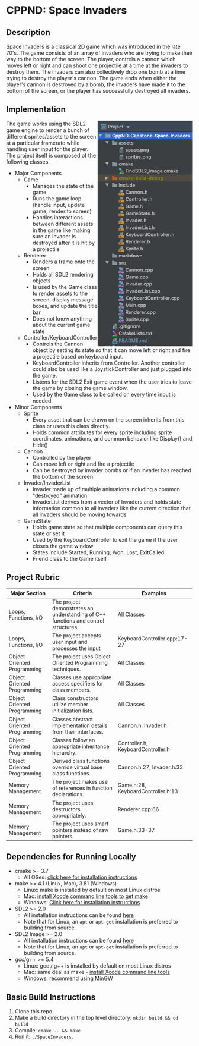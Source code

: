 # CPPND: Space Invaders

## Description
Space Invaders is a classical 2D game which was introduced in the late 70's.  The game consists of an array of invaders
who are trying to make their way to the bottom of the screen.  The player, controls a cannon which moves left or right
and can shoot one projectile at a time at the invaders to destroy them.  The invaders can also collectively drop one 
bomb at a time trying to destroy the player's cannon.  The game ends when either the player's cannon is destroyed by 
a bomb, the invaders have made it to the bottom of the screen, or the player has successfully destroyed all invaders.

## Implementation
<p>
<img align="right" src="markdown/files.png">
The game works using the SDL2 game engine to render a bunch of different sprites/assets to the screen at a particular 
framerate while handling user input for the player.  The project itself is composed of the following classes.

* Major Components
    * Game
        * Manages the state of the game
        * Runs the game loop. (handle input, update game, render to screen)
        * Handles interactions between different assets in the game like making sure an invader is destroyed after it
        is hit by a projectile
    * Renderer
        * Renders a frame onto the screen
        * Holds all SDL2 rendering objects
        * Is used by the Game class to render assets to the screen, display message boxes, and update the title bar
        * Does not know anything about the current game state
    * Controller/KeyboardController
        * Controls the Cannon object by setting its state so that it can move left or right and fire a projectile based
        on keyboard input.
        * KeyboardController inherits from Controller.  Another controller could also be used like a 
        JoystickController and just plugged into the game.
        * Listens for the SDL2 Exit game event when the user tries to leave the game by closing the game window.
        * Used by the Game class to be called on every time input is needed.
* Minor Components
    * Sprite
        * Every asset that can be drawn on the screen inherits from this class or uses this class directly.
        * Holds common attributes for every sprite including sprite coordinates, animations, and common behavior like
        Display() and Hide()
    * Cannon
        * Controlled by the player
        * Can move left or right and fire a projectile
        * Can be destroyed by invader bombs or if an invader has reached the bottom of the screen
    * Invader/InvaderList
        * Invader made up of multiple animations including a common "destroyed" animation
        * InvaderList derives from a vector of Invaders and holds state information common to all invaders like the
        current direction that all invaders should be moving towards
    * GameState
        * Holds game state so that multiple components can query this state or set it
        * Used by the KeyboardController to exit the game if the user closes the game window
        * States include Started, Running, Won, Lost, ExitCalled
        * Friend class to the Game itself
</p>

## Project Rubric
| Major Section   |      Criteria      |  Examples |
|-----------------------------|-------------|------|
| Loops, Functions, I/O       |  The project demonstrates an understanding of C++ functions and control structures. | All Classes |
| Loops, Functions, I/O       |    The project accepts user input and processes the input   |   KeyboardController.cpp:17-27 |
| Object Oriented Programming | The project uses Object Oriented Programming techniques. | All Classes |
| Object Oriented Programming | Classes use appropriate access specifiers for class members. | All Classes |
| Object Oriented Programming | Class constructors utilize member initialization lists. | All Classes |
| Object Oriented Programming | Classes abstract implementation details from their interfaces. | Cannon.h, Invader.h |
| Object Oriented Programming | Classes follow an appropriate inheritance hierarchy. | Controller.h, KeyboardController.h |
| Object Oriented Programming | Derived class functions override virtual base class functions. | Cannon.h:27, Invader.h:33 |
| Memory Management | The project makes use of references in function declarations. | Game.h:28, KeyboardController.h:13 |
| Memory Management | The project uses destructors appropriately. | Renderer.cpp:66 |
| Memory Management | The project uses smart pointers instead of raw pointers. | Game.h:33-37 |

## Dependencies for Running Locally
* cmake >= 3.7
  * All OSes: [click here for installation instructions](https://cmake.org/install/)
* make >= 4.1 (Linux, Mac), 3.81 (Windows)
  * Linux: make is installed by default on most Linux distros
  * Mac: [install Xcode command line tools to get make](https://developer.apple.com/xcode/features/)
  * Windows: [Click here for installation instructions](http://gnuwin32.sourceforge.net/packages/make.htm)
* SDL2 >= 2.0
  * All installation instructions can be found [here](https://wiki.libsdl.org/Installation)
  * Note that for Linux, an `apt` or `apt-get` installation is preferred to building from source.
* SDL2 Image >= 2.0
  * All installation instructions can be found [here](https://www.libsdl.org/projects/SDL_image/)
  * Note that for Linux, an `apt` or `apt-get` installation is preferred to building from source.
* gcc/g++ >= 5.4
  * Linux: gcc / g++ is installed by default on most Linux distros
  * Mac: same deal as make - [install Xcode command line tools](https://developer.apple.com/xcode/features/)
  * Windows: recommend using [MinGW](http://www.mingw.org/)

## Basic Build Instructions

1. Clone this repo.
2. Make a build directory in the top level directory: `mkdir build && cd build`
3. Compile: `cmake .. && make`
4. Run it: `./SpaceInvaders`.
